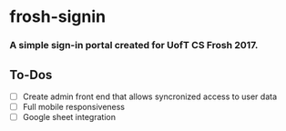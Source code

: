 # frosh-signin

### A simple sign-in portal created for UofT CS Frosh 2017.

## To-Dos
- [ ] Create admin front end that allows syncronized access to user data
- [ ] Full mobile responsiveness
- [ ] Google sheet integration 
